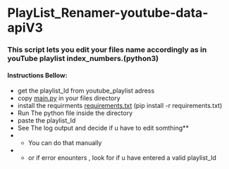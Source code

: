 # PlayList_Renamer-youtube-data-apiV3



### This script lets you edit your files name accordingly as in youTube playlist index_numbers.(python3)

#### Instructions Bellow:
* get the playlist_Id from youtube_playlist adress
* copy [main.py](https://github.com/Dipudas8984/PlayList_Renamer-youtube-data-apiV3/blob/master/main.py) in your files directory
* install the requirments [requirements.txt](https://github.com/Dipudas8984/PlayList_Renamer-youtube-data-apiV3/blob/master/requirements.txt) (pip install -r requirements.txt)
* Run The python file inside the directory
* paste the playlist_Id 
* See The log output and decide if u have to edit somthing**
* * You can do that manually 
* * or if error enounters , look for if u have entered a valid playlist_Id
